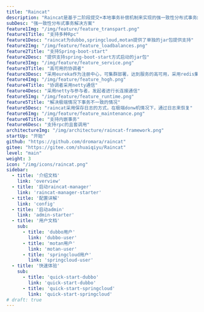 ```yaml
---
title: "Raincat"
description: "Raincat是基于二阶段提交+本地事务补偿机制来实现的强一致性分布式事务解决方案。无缝支持dubbo,motan,springcloud等Rpc框架的微服务。"
subDesc: "强一致性分布式事务解决方案"
feature1Img: "/img/feature/feature_transpart.png"
feature1Title: "支持多种Rpc"
feature1Desc: "raincat为dubbo,springcloud,motan提供了单独的jar包提供支持"
feature2Img: "/img/feature/feature_loadbalances.png"
feature2Title: "支持Spring-boot-start"
feature2Desc: "提供支持spring-boot-start方式启动的jar包"
feature3Img: "/img/feature/feature_service.png"
feature3Title: "高可用的协调者"
feature3Desc: "采用eureka作为注册中心，可集群部署，达到服务的高可用，采用redis集群来分布式存储事务数据"
feature4Img: "/img/feature/feature_hogh.png"
feature4Title: "协调者采用netty通信"
feature4Desc: "采用netty与参与者，发起者进行长连接通信"
feature5Img: "/img/feature/feature_runtime.png"
feature5Title: "解决极端情况下事务不一致的情况"
feature5Desc: "raincat采用保存日志的方式，在极端donw机情况下，通过日志来恢复"
feature6Img: "/img/feature/feature_maintenance.png"
feature6Title: "支持内嵌事务"
feature6Desc: "支持rpc的且套调用"
architectureImg: "/img/architecture/raincat-framework.png"
startUp: "开始"
github: "https://github.com/dromara/raincat"
gitee: "https://gitee.com/shuaiqiyu/Raincat"
level: "main"
weight: 3
icon: "/img/icons/raincat.png"
sidebar:
  - title: '介绍文档'  	
    link: 'overview'
  - title: '启动raincat-manager'  	
    link: 'raincat-manager-starter'
  - title: '配置详解'  	
    link: 'config'
  - title: '启动admin'  	
    link: 'admin-starter'
  - title: '用户文档'  	
    sub:
      - title: 'dubbo用户'  	
        link: 'dubbo-user'
      - title: 'motan用户'  	
        link: 'motan-user'
      - title: 'springcloud用户'  	
        link: 'springcloud-user'
  - title: '快速体验'  	
    sub:
      - title: 'quick-start-dubbo'  	
        link: 'quick-start-dubbo'
      - title: 'quick-start-springcloud'  	
        link: 'quick-start-springcloud'
# draft: true
---
```


